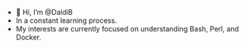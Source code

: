 - 👋 Hi, I’m @DaldiB
- In a constant learning process.
- My interests are currently focused on understanding Bash, Perl, and Docker.

<!---
DaldiB/DaldiB is a ✨ special ✨ repository because its `README.md` (this file) appears on your GitHub profile.
You can click the Preview link to take a look at your changes.
--->
